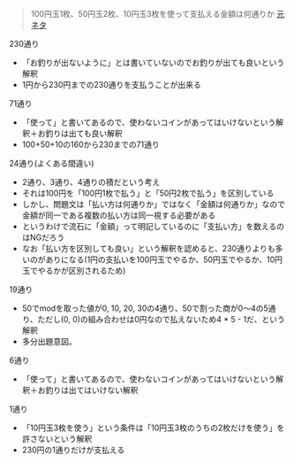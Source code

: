
> 100円玉1枚、50円玉2枚、10円玉3枚を使って支払える金額は何通りか
[元ネタ](https://twitter.com/quo_uma428/status/1043119483756281856)

230通り
- 「お釣りが出ないように」とは書いていないのでお釣りが出ても良いという解釈
- 1円から230円までの230通りを支払うことが出来る

71通り
- 「使って」と書いてあるので、使わないコインがあってはいけないという解釈＋お釣りは出ても良い解釈
- 100+50+10の160から230までの71通り

24通り(よくある間違い)
- 2通り、3通り、4通りの積だという考え
- それは100円を「100円1枚で払う」と「50円2枚で払う」を区別している
- しかし、問題文は「払い方は何通りか」ではなく「金額は何通りか」なので金額が同一である複数の払い方は同一視する必要がある
- というわけで流石に「金額」って明記しているのに「支払い方」を数えるのはNGだろう
- なお「払い方を区別しても良い」という解釈を認めると、230通りよりも多いのがありになる(1円の支払いを100円玉でやるか、50円玉でやるか、10円玉でやるかが区別されるため)

19通り
- 50でmodを取った値が0, 10, 20, 30の4通り、50で割った商が0〜4の5通り、ただし(0, 0)の組み合わせは0円なので払えないため4 * 5 - 1だ、という解釈
- 多分出題意図。

6通り
- 「使って」と書いてあるので、使わないコインがあってはいけないという解釈＋お釣りは出てはいけない解釈

1通り
- 「10円玉3枚を使う」という条件は「10円玉3枚のうちの2枚だけを使う」を許さないという解釈
- 230円の1通りだけが支払える
